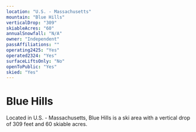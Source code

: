 ```yaml
---
location: "U.S. - Massachusetts"
mountain: "Blue Hills"
verticalDrop: "309"
skiableAcres: "60"
annualSnowfall: "N/A"
owner: "Independent"
passAffiliations: ""
operating2425: "Yes"
operated2324: "Yes"
surfaceLiftsOnly: "No"
openToPublic: "Yes"
skied: "Yes"
---
```


# Blue Hills

Located in U.S. - Massachusetts, Blue Hills is a ski area with a vertical drop of 309 feet and 60 skiable acres.